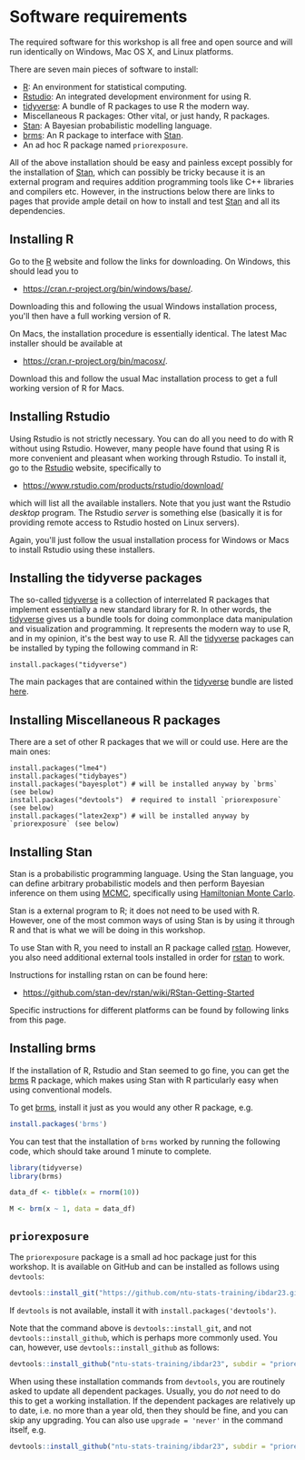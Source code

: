 # Software requirements

The required software for this workshop is all free and open source and will run identically on Windows, Mac OS X, and Linux platforms.

There are seven main pieces of software to install:

-   [R](https://www.r-project.org/): An environment for statistical computing.
-   [Rstudio](https://www.rstudio.com/): An integrated development environment for using R.
-   [tidyverse](https://www.tidyverse.org/): A bundle of R packages to use R the modern way.
-   Miscellaneous R packages: Other vital, or just handy, R packages.
-   [Stan](http://mc-stan.org/): A Bayesian probabilistic modelling language.
-   [brms](https://github.com/paul-buerkner/brms): An R package to interface with [Stan](http://mc-stan.org/).
-   An ad hoc R package named `priorexposure`.

All of the above installation should be easy and painless except
possibly for the installation of [Stan](http://mc-stan.org/), which can
possibly be tricky because it is an external program and requires
addition programming tools like C++ libraries and compilers etc.
However, in the instructions below there are links to pages that provide
ample detail on how to install and test [Stan](http://mc-stan.org/) and
all its dependencies.

## Installing R

Go to the [R](https://www.r-project.org/) website and follow the links
for downloading. On Windows, this should lead you to

-   <https://cran.r-project.org/bin/windows/base/>.

Downloading this and following the usual Windows installation process,
you\'ll then have a full working version of R.

On Macs, the installation procedure is essentially identical. The latest
Mac installer should be available at

-   <https://cran.r-project.org/bin/macosx/>.

Download this and follow the usual Mac installation process to get a
full working version of R for Macs.

## Installing Rstudio

Using Rstudio is not strictly necessary. You can do all you need to do
with R without using Rstudio. However, many people have found that using
R is more convenient and pleasant when working through Rstudio. To
install it, go to the [Rstudio](https://www.rstudio.com/) website,
specifically to

-   <https://www.rstudio.com/products/rstudio/download/>

which will list all the available installers. Note that you just want
the Rstudio *desktop* program. The Rstudio *server* is something else
(basically it is for providing remote access to Rstudio hosted on Linux
servers).

Again, you\'ll just follow the usual installation process for Windows or
Macs to install Rstudio using these installers.

## Installing the tidyverse packages

The so-called [tidyverse](https://www.tidyverse.org/) is a collection of
interrelated R packages that implement essentially a new standard
library for R. In other words, the
[tidyverse](https://www.tidyverse.org/) gives us a bundle tools for
doing commonplace data manipulation and visualization and programming.
It represents the modern way to use R, and in my opinion, it\'s the best
way to use R. All the [tidyverse](https://www.tidyverse.org/) packages
can be installed by typing the following command in R:

``` {.R}
install.packages("tidyverse")
```

The main packages that are contained within the
[tidyverse](https://www.tidyverse.org/) bundle are listed
[here](https://www.tidyverse.org/packages/).

## Installing Miscellaneous R packages

There are a set of other R packages that we will or could use. Here are the main ones:
``` {.R}
install.packages("lme4")
install.packages("tidybayes")
install.packages("bayesplot") # will be installed anyway by `brms` (see below)
install.packages("devtools")  # required to install `priorexposure` (see below)
install.packages("latex2exp") # will be installed anyway by `priorexposure` (see below)
```

## Installing Stan

Stan is a probabilistic programming language. Using the Stan language,
you can define arbitrary probabilistic models and then perform Bayesian
inference on them using
[MCMC](https://en.wikipedia.org/wiki/Markov_chain_Monte_Carlo),
specifically using [Hamiltonian Monte
Carlo](https://en.wikipedia.org/wiki/Hamiltonian_Monte_Carlo).

Stan is a external program to R; it does not need to be used with R. 
However, one of the most common ways of using Stan is by using it through R and that is what we will be doing in this workshop.

To use Stan with R, you need to install an R package called
[rstan](http://mc-stan.org/users/interfaces/rstan). However, you also
need additional external tools installed in order for
[rstan](http://mc-stan.org/users/interfaces/rstan) to work.

Instructions for installing rstan on can be found here:

- <https://github.com/stan-dev/rstan/wiki/RStan-Getting-Started>

Specific instructions for different platforms can be found by following links from this page.

## Installing brms

If the installation of R, Rstudio and Stan seemed to go fine, you can
get the [brms](https://github.com/paul-buerkner/brms) R package, which
makes using Stan with R particularly easy when using conventional
models.

To get [brms](https://github.com/paul-buerkner/brms), install it just as you would any other R package, e.g. 
```r
install.packages('brms')
```

You can test that the installation of `brms` worked by running the following code, which should take around 1 minute to complete.

```r
library(tidyverse)
library(brms)

data_df <- tibble(x = rnorm(10))

M <- brm(x ~ 1, data = data_df)
```

## `priorexposure`

The `priorexposure` package is a small ad hoc package just for this workshop.
It is available on GitHub and can be installed as follows using `devtools`:
```r
devtools::install_git("https://github.com/ntu-stats-training/ibdar23.git", subdir = "priorexposure")
```
If `devtools` is not available, install it with `install.packages('devtools')`.

Note that the command above is `devtools::install_git`, and not `devtools::install_github`, which is perhaps more commonly used.
You can, however, use `devtools::install_github` as follows:
```r
devtools::install_github("ntu-stats-training/ibdar23", subdir = "priorexposure")
```

When using these installation commands from `devtools`, you are routinely asked to update all dependent packages.
Usually, you do *not* need to do this to get a working installation.
If the dependent packages are relatively up to date, i.e. no more than a year old, then they should be fine, and you can skip any upgrading.
You can also use `upgrade = 'never'` in the command itself, e.g. 
```r
devtools::install_github("ntu-stats-training/ibdar23", subdir = "priorexposure", upgrade = 'never')
```
